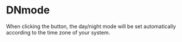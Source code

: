 # DNmode
When clicking the button, the day/night mode will be set automatically according to the time zone of your system. 
